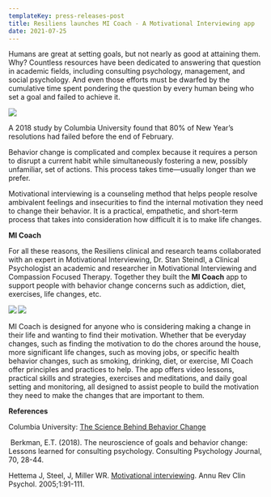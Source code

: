 ```yaml
---
templateKey: press-releases-post
title: Resiliens launches MI Coach - A Motivational Interviewing app
date: 2021-07-25
---
```

Humans are great at setting goals, but not nearly as good at attaining them. Why? Countless resources have been dedicated to answering that question in academic fields, including consulting psychology, management, and social psychology. And even those efforts must be dwarfed by the cumulative time spent pondering the question by every human being who set a goal and failed to achieve it. 

***![](/img/substance-abuse.png)***



A 2018 study by Columbia University found that 80% of New Year’s resolutions had failed before the end of February.

Behavior change is complicated and complex because it requires a person to disrupt a current habit while simultaneously fostering a new, possibly unfamiliar, set of actions. This process takes time—usually longer than we prefer.

Motivational interviewing is a counseling method that helps people resolve ambivalent feelings and insecurities to find the internal motivation they need to change their behavior. It is a practical, empathetic, and short-term process that takes into consideration how difficult it is to make life changes.

**MI Coach**

For all these reasons, the Resiliens clinical and research teams collaborated with an expert in Motivational Interviewing, Dr. Stan Steindl, a Clinical Psychologist an academic and researcher in Motivational Interviewing and Compassion Focused Therapy. Together they built the **MI Coach** app to support people with behavior change concerns such as addiction, diet, exercises, life changes, etc.

***![](https://resiliens.com/static/MI_DailyTracking-c55662516b7a287c505e0761e9dafac5.png) ![](https://resiliens-dev.netlify.app/static/MI_Lessons-35f080333d9f11138fe210dab2e2b396.png)***

MI Coach is designed for anyone who is considering making a change in their life and wanting to find their motivation. Whether that be everyday changes, such as finding the motivation to do the chores around the house, more significant life changes, such as moving jobs, or specific health behavior changes, such as smoking, drinking, diet, or exercise, MI Coach offer principles and practices to help. The app offers video lessons, practical skills and strategies, exercises and meditations, and daily goal setting and monitoring, all designed to assist people to build the motivation they need to make the changes that are important to them.

**References**

Columbia University: [The Science Behind Behavior Change](https://www.cuimc.columbia.edu/news/science-behind-behavior-change)

 Berkman, E.T. (2018). The neuroscience of goals and behavior change: Lessons learned for consulting psychology. Consulting Psychology Journal, 70, 28-44.

Hettema J, Steel, J, Miller WR. [Motivational interviewing](http://www.integration.samhsa.gov/MI_Annual_Review_of_Clinical_Psych.pdf). Annu Rev Clin Psychol. 2005;1:91-111.
